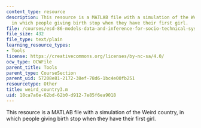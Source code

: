 ```yaml
---
content_type: resource
description: This resource is a MATLAB file with a simulation of the Weird country,
  in which people giving birth stop when they have their first girl.
file: /courses/esd-86-models-data-and-inference-for-socio-technical-systems-spring-2007/18ca7a6e62bd62b0d9127e85f6ea9018_weird_country3.m
file_size: 432
file_type: text/plain
learning_resource_types:
- Tools
license: https://creativecommons.org/licenses/by-nc-sa/4.0/
ocw_type: OCWFile
parent_title: Tools
parent_type: CourseSection
parent_uid: 57208e81-2172-38ef-78d6-1bc4e00fb251
resourcetype: Other
title: weird_country3.m
uid: 18ca7a6e-62bd-62b0-d912-7e85f6ea9018
---
```

This resource is a MATLAB file with a simulation of the Weird country, in which people giving birth stop when they have their first girl.
